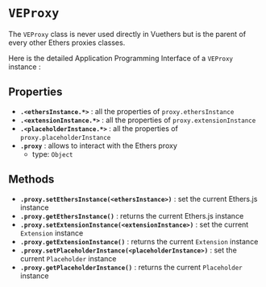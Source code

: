 # `VEProxy`

The `VEProxy` class is never used directly in Vuethers but is the parent of every other Ethers proxies classes.

Here is the detailed Application Programming Interface of a `VEProxy` instance :


## Properties

- **`.<ethersInstance.*>`** : all the properties of `proxy.ethersInstance`
- **`.<extensionInstance.*>`** : all the properties of `proxy.extensionInstance`
- **`.<placeholderInstance.*>`** : all the properties of `proxy.placeholderInstance`
- **`.proxy`** : allows to interact with the Ethers proxy
  - type: `Object`

## Methods

- **`.proxy.setEthersInstance(<ethersInstance>)`** : set the current Ethers.js instance
- **`.proxy.getEthersInstance()`** : returns the current Ethers.js instance
- **`.proxy.setExtensionInstance(<extensionInstance>)`** : set the current `Extension` instance
- **`.proxy.getExtensionInstance()`** : returns the current `Extension` instance
- **`.proxy.setPlaceholderInstance(<placeholderInstance>)`** : set the current `Placeholder` instance
- **`.proxy.getPlaceholderInstance()`** : returns the current `Placeholder` instance
